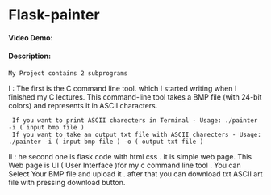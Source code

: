 # Flask-painter
#### Video Demo: <URL HERE>
#### Description:
    My Project contains 2 subprograms
  
I  : The first is the C command line tool. which I started writing when I finished my C lectures.
     This command-line tool takes a BMP file (with 24-bit colors) and represents it in ASCII characters.
    
     If you want to print ASCII charecters in Terminal - Usage: ./painter -i ( input bmp file )
     If you want to take an output txt file with ASCII charecters - Usage: ./painter -i ( input bmp file ) -o ( output txt file )
  
II : he second one is flask code with html css . it is simple web page.
     This Web page is UI ( User Interface )for my c command line tool . You can Select Your BMP file and upload it .
     after that you can download txt ASCII art file with pressing download button.
    

    
  
  
